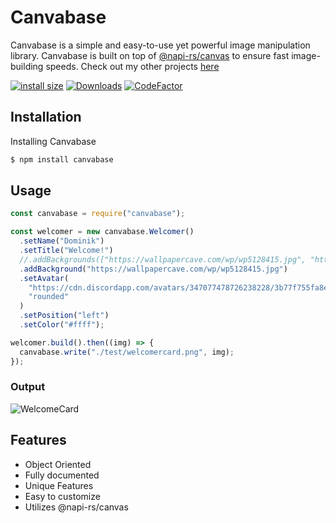 # Canvabase

Canvabase is a simple and easy-to-use yet powerful image manipulation library. Canvabase is built on top of [@napi-rs/canvas](https://www.npmjs.com/package/@napi-rs/canvas) to ensure fast image-building speeds. Check out my other projects [here](https://wouldyoubot.gg)

[![install size](https://packagephobia.com/badge?p=canvabase)](https://packagephobia.com/result?p=canvabase)
[![Downloads](https://img.shields.io/npm/dm/canvabase?sanitize=true)](https://npmcharts.com/compare/canvabase?minimal=true)
[![CodeFactor](https://www.codefactor.io/repository/github/mezotv/canvabase/badge)](https://www.codefactor.io/repository/github/mezotv/canvabase)

## Installation

Installing Canvabase

```bash
$ npm install canvabase
```

## Usage

```js
const canvabase = require("canvabase");

const welcomer = new canvabase.Welcomer()
  .setName("Dominik")
  .setTitle("Welcome!")
  //.addBackgrounds(["https://wallpapercave.com/wp/wp5128415.jpg", "https://wallpapercave.com/wp/wp11735586.jpg"])
  .addBackground("https://wallpapercave.com/wp/wp5128415.jpg")
  .setAvatar(
    "https://cdn.discordapp.com/avatars/347077478726238228/3b77f755fa8e66fd75d1e2d3fb8b1611.png?size=512",
    "rounded"
  )
  .setPosition("left")
  .setColor("#ffff");

welcomer.build().then((img) => {
  canvabase.write("./test/welcomercard.png", img);
});
```

### Output

![WelcomeCard](https://cdn.discordapp.com/attachments/624285531580399650/1076665956241260605/welcomercard.png)

## Features

- Object Oriented
- Fully documented
- Unique Features
- Easy to customize
- Utilizes @napi-rs/canvas
